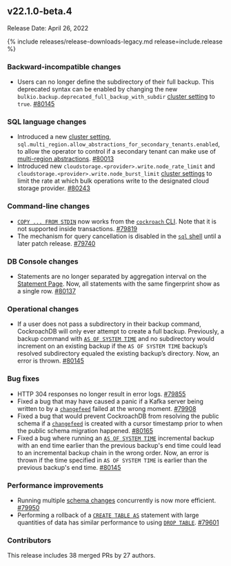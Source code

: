 ## v22.1.0-beta.4

Release Date: April 26, 2022

{% include releases/release-downloads-legacy.md release=include.release %}

<h3 id="v22-1-0-beta-4-backward-incompatible-changes">Backward-incompatible changes</h3>

- Users can no longer define the subdirectory of their full backup. This deprecated syntax can be enabled by changing the new `bulkio.backup.deprecated_full_backup_with_subdir` [cluster setting](https://www.cockroachlabs.com/docs/v22.1/cluster-settings) to `true`. [#80145][#80145]

<h3 id="v22-1-0-beta-4-sql-language-changes">SQL language changes</h3>

- Introduced a new [cluster setting](https://www.cockroachlabs.com/docs/v22.1/cluster-settings), `sql.multi_region.allow_abstractions_for_secondary_tenants.enabled`, to allow the operator to control if a secondary tenant can make use of [multi-region abstractions](https://www.cockroachlabs.com/docs/v22.1/migrate-to-multiregion-sql#replication-zone-patterns-and-multi-region-sql-abstractions). [#80013][#80013]
- Introduced new `cloudstorage.<provider>.write.node_rate_limit` and `cloudstorage.<provider>.write.node_burst_limit` [cluster settings](https://www.cockroachlabs.com/docs/v22.1/cluster-settings) to limit the rate at which bulk operations write to the designated cloud storage provider. [#80243][#80243]

<h3 id="v22-1-0-beta-4-command-line-changes">Command-line changes</h3>

- [`COPY ... FROM STDIN`](https://www.cockroachlabs.com/docs/v22.1/copy-from) now works from the [`cockroach` CLI](https://www.cockroachlabs.com/docs/v22.1/cockroach-commands). Note that it is not supported inside transactions. [#79819][#79819]
- The mechanism for query cancellation is disabled in the [`sql` shell](https://www.cockroachlabs.com/docs/v22.1/cockroach-sql) until a later patch release. [#79740][#79740]

<h3 id="v22-1-0-beta-4-db-console-changes">DB Console changes</h3>

- Statements are no longer separated by aggregation interval on the [Statement Page](https://www.cockroachlabs.com/docs/v22.1/ui-statements-page). Now, all statements with the same fingerprint show as a single row. [#80137][#80137]

<h3 id="v22-1-0-beta-4-operational-changes">Operational changes</h3>

- If a user does not pass a subdirectory in their backup command, CockroachDB will only ever attempt to create a full backup. Previously, a backup command with [`AS OF SYSTEM TIME`](https://www.cockroachlabs.com/docs/v22.1/as-of-system-time) and no subdirectory would increment on an existing backup if the `AS OF SYSTEM TIME` backup’s resolved subdirectory equaled the existing backup’s directory. Now, an error is thrown. [#80145][#80145]

<h3 id="v22-1-0-beta-4-bug-fixes">Bug fixes</h3>

- HTTP 304 responses no longer result in error logs. [#79855][#79855]
- Fixed a bug that may have caused a panic if a Kafka server being written to by a [`changefeed`](https://www.cockroachlabs.com/docs/v22.1/changefeed-sinks) failed at the wrong moment. [#79908][#79908]
- Fixed a bug that would prevent CockroachDB from resolving the public schema if a [`changefeed`](https://www.cockroachlabs.com/docs/v22.1/changefeed-sinks) is created with a cursor timestamp prior to when the public schema migration happened. [#80165][#80165]
- Fixed a bug where running an [`AS OF SYSTEM TIME`](https://www.cockroachlabs.com/docs/v22.1/as-of-system-time) incremental backup with an end time earlier than the previous backup's end time could lead to an incremental backup chain in the wrong order. Now, an error is thrown if the time specified in `AS OF SYSTEM TIME` is earlier than the previous backup's end time. [#80145][#80145]

<h3 id="v22-1-0-beta-4-performance-improvements">Performance improvements</h3>

- Running multiple [schema changes](https://www.cockroachlabs.com/docs/v22.1/online-schema-changes) concurrently is now more efficient. [#79950][#79950]
- Performing a rollback of a [`CREATE TABLE AS`](https://www.cockroachlabs.com/docs/v22.1/create-table-as) statement with large quantities of data has similar performance to using [`DROP TABLE`](https://www.cockroachlabs.com/docs/v22.1/drop-table). [#79601][#79601]

<h3 id="v22-1-0-beta-4-contributors">Contributors</h3>

This release includes 38 merged PRs by 27 authors.

[#79601]: https://github.com/cockroachdb/cockroach/pull/79601
[#79740]: https://github.com/cockroachdb/cockroach/pull/79740
[#79819]: https://github.com/cockroachdb/cockroach/pull/79819
[#79855]: https://github.com/cockroachdb/cockroach/pull/79855
[#79908]: https://github.com/cockroachdb/cockroach/pull/79908
[#79950]: https://github.com/cockroachdb/cockroach/pull/79950
[#80013]: https://github.com/cockroachdb/cockroach/pull/80013
[#80137]: https://github.com/cockroachdb/cockroach/pull/80137
[#80145]: https://github.com/cockroachdb/cockroach/pull/80145
[#80165]: https://github.com/cockroachdb/cockroach/pull/80165
[#80243]: https://github.com/cockroachdb/cockroach/pull/80243
